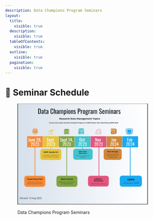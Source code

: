 ```yaml
---
description: Data Champions Program Seminars
layout:
  title:
    visible: true
  description:
    visible: true
  tableOfContents:
    visible: true
  outline:
    visible: true
  pagination:
    visible: true
---
```


# 🔴 Seminar Schedule



<div data-full-width="true">

<figure><img src="../../.gitbook/assets/Capture.JPG" alt=""><figcaption><p>Data Champions Program Seminars</p></figcaption></figure>

</div>

